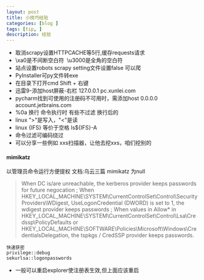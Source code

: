 ```yaml
---
layout: post
title: 小技巧经验
categories: [blog ]
tags: [tip, ]
description: 经验
---
```


* 取消scrapy设置HTTPCACHE等5行,缓存requests请求
* \xa0是不间断空白符&nbsp;  \u3000是全角的空白符
* 站点设置robots    scrapy setting文件设置false 可以爬
* PyInstaller可py文件转exe
* 在目录下打开cmd  Shift + 右键
* 迅雷9-添加host屏蔽-右栏 127.0.0.1	pc.xunlei.com
* pycharm找到可使用的注册码不可用时，需添加host  0.0.0.0 account.jetbrains.com
*  %0a 换行 命令执行时 有些不过滤 换行后的
* linux ">"是写入，"<"是读
* linux {IFS} 等价于空格   ls${IFS}-A
* 命令过滤可编码绕过 
* 可以分享一些例如 xxs扫描器，让他去挖xxs，咱们挖别的

#### mimikatz 
以管理员命令运行方便提权  文档:乌云三篇
	mimikatz 为null
>When DC is/are unreachable, the kerberos provider keeps passwords for future negocation ;
When HKEY_LOCAL_MACHINE\SYSTEM\CurrentControlSet\Control\SecurityProviders\WDigest, UseLogonCredential (DWORD) is set to 1, the wdigest provider keeps passwords ;
When values in Allow* in HKEY_LOCAL_MACHINE\SYSTEM\CurrentControlSet\Control\Lsa\Credssp\PolicyDefaults or HKEY_LOCAL_MACHINE\SOFTWARE\Policies\Microsoft\Windows\CredentialsDelegation, the tspkgs / CredSSP provider keeps passwords.

	快速获密  
	privilege::debug
	sekurlsa::logonpasswords
	
* 一般可以重启explorer使注册表生效,但上面应该重启
